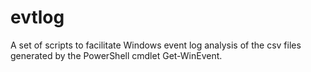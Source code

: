 # evtlog

A set of scripts to facilitate Windows event log analysis of the csv files generated by the PowerShell cmdlet Get-WinEvent.
